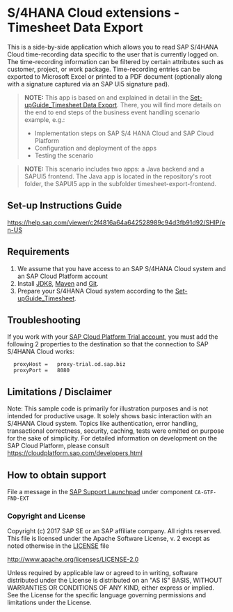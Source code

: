 # S/4HANA Cloud extensions - Timesheet Data Export

This is a side-by-side application which allows you to read SAP S/4HANA Cloud time-recording data specific to the user that is currently logged on. The time-recording information can be filtered by certain attributes such as customer, project, or work package. Time-recording entries can be exported to Microsoft Excel or printed to a PDF document (optionally along with a signature captured via an SAP UI5 signature pad).

> **NOTE:** This app is based on and explained in detail in the [Set-upGuide_Timesheet Data Export](https://help.sap.com/viewer/c2f4816a64a642528989c94d3fb91d92/SHIP/en-US). There, you will find more details on the end to end steps of the business event handling scenario example, e.g.:
> * Implementation steps on SAP S/4 HANA Cloud and SAP Cloud Platform 
> * Configuration and deployment of the apps
> * Testing the scenario

> **NOTE:** This scenario includes two apps: a Java backend and a SAPUI5 frontend. The Java app is located in the repository's root folder, the SAPUI5 app in the subfolder timesheet-export-frontend.


Set-up Instructions Guide
-------------
https://help.sap.com/viewer/c2f4816a64a642528989c94d3fb91d92/SHIP/en-US

Requirements
-------------
1. We assume that you have access to an SAP S/4HANA Cloud system and an SAP Cloud Platform account
2. Install [JDK8](http://www.oracle.com/technetwork/java/javase/downloads/index.html), [Maven](http://maven.apache.org/download.cgi) and [Git](https://git-scm.com/downloads).
3. Prepare your S/4HANA Cloud system according to the [Set-upGuide_Timesheet](https://help.sap.com/viewer/c2f4816a64a642528989c94d3fb91d92/SHIP/en-US).

Troubleshooting
------------

If you work with your [SAP Cloud Platform Trial account](https://account.hanatrial.ondemand.com/), you must add the following 2 properties to the destination so that the connection to SAP S/4HANA Cloud works:  

      proxyHost =	proxy-trial.od.sap.biz  
      proxyPort =	8080
    

Limitations / Disclaimer
------------------------
Note: This sample code is primarily for illustration purposes and is not intended for productive usage. It solely shows basic interaction with an S/4HANA Cloud system. Topics like authentication, error handling, transactional correctness, security, caching, tests were omitted on purpose for the sake of simplicity. For detailed information on development on the SAP Cloud Platform, please consult https://cloudplatform.sap.com/developers.html

How to obtain support
---------------------
File a message in the [SAP Support Launchpad](https://launchpad.support.sap.com/#/incident/create) under component `CA-GTF-FND-EXT`


### Copyright and License

Copyright (c) 2017 SAP SE or an SAP affiliate company. All rights reserved.
This file is licensed under the Apache Software License, v. 2 except as noted otherwise in the [LICENSE](LICENSE) file

http://www.apache.org/licenses/LICENSE-2.0

Unless required by applicable law or agreed to in writing, software distributed under the License is distributed on an "AS IS" BASIS, WITHOUT WARRANTIES OR CONDITIONS OF ANY KIND, either express or implied. See the License for the specific language governing permissions and limitations under the License.
